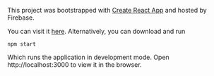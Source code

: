 This project was bootstrapped with [Create React App](https://github.com/facebook/create-react-app) and hosted by Firebase.

You can visit it [here](https://just-clover-212517.firebaseapp.com/). Alternatively, you can download and run 

```console
npm start
```

Which runs the application in development mode. Open http://localhost:3000 to view it in the browser.